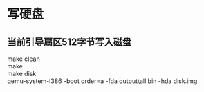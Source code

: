 # 写硬盘
## 当前引导扇区512字节写入磁盘
make clean </br>
make </br>
make disk</br>
qemu-system-i386 -boot order=a -fda output\all.bin -hda disk.img
